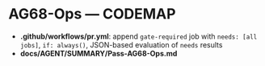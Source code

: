 # AG68-Ops — CODEMAP
- **.github/workflows/pr.yml**: append `gate-required` job with `needs: [all jobs]`, `if: always()`, JSON-based evaluation of `needs` results
- **docs/AGENT/SUMMARY/Pass-AG68-Ops.md**
